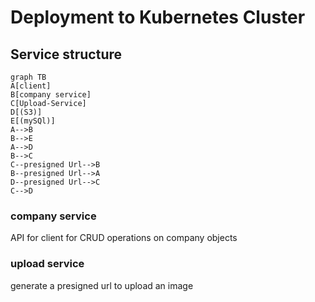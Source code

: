 # Deployment to Kubernetes Cluster
## Service structure

````mermaid
graph TB
A[client]
B[company service]
C[Upload-Service]
D[(S3)]
E[(mySQl)]
A-->B
B-->E
A-->D
B-->C
C--presigned Url-->B
B--presigned Url-->A
D--presigned Url-->C
C-->D
````

### company service
API for client for CRUD operations on company objects

### upload service
generate a presigned url to upload an image

